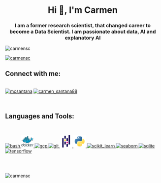 <h1 align="center">Hi 👋, I'm Carmen</h1>
<h3 align="center">I am a former research scientist, that changed career to become a Data Scientist. I am passionate about data, AI and explanatory AI</h3>

<p align="left"> <img src="https://komarev.com/ghpvc/?username=carmensc&label=Profile%20views&color=0e75b6&style=flat" alt="carmensc" /> </p>

<p align="left"> <a href="https://github.com/ryo-ma/github-profile-trophy"><img src="https://github-profile-trophy.vercel.app/?username=carmensc" alt="carmensc" /></a> </p>

<h2 align="left">Connect with me:</h2>
<p align="left">
<br>
<a href="https://linkedin.com/in/mcsantana" target="blank"><img align="center" src="https://raw.githubusercontent.com/rahuldkjain/github-profile-readme-generator/master/src/images/icons/Social/linked-in-alt.svg" alt="mcsantana" height="30" width="40" /></a>
<a href="https://www.hackerrank.com/carmen_santana88" target="blank"><img align="center" src="https://raw.githubusercontent.com/rahuldkjain/github-profile-readme-generator/master/src/images/icons/Social/hackerrank.svg" alt="carmen_santana88" height="30" width="40" /></a>
</p>
<br>
<h2 align="left">Languages and Tools:</h2>
<br>
<p align="left"> <a href="https://www.gnu.org/software/bash/" target="_blank" rel="noreferrer"> <img src="https://www.vectorlogo.zone/logos/gnu_bash/gnu_bash-icon.svg" alt="bash" width="40" height="40"/> </a> <a href="https://www.docker.com/" target="_blank" rel="noreferrer"> <img src="https://raw.githubusercontent.com/devicons/devicon/master/icons/docker/docker-original-wordmark.svg" alt="docker" width="40" height="40"/> </a> <a href="https://cloud.google.com" target="_blank" rel="noreferrer"> <img src="https://www.vectorlogo.zone/logos/google_cloud/google_cloud-icon.svg" alt="gcp" width="40" height="40"/> </a> <a href="https://git-scm.com/" target="_blank" rel="noreferrer"> <img src="https://www.vectorlogo.zone/logos/git-scm/git-scm-icon.svg" alt="git" width="40" height="40"/> </a> <a href="https://pandas.pydata.org/" target="_blank" rel="noreferrer"> <img src="https://raw.githubusercontent.com/devicons/devicon/2ae2a900d2f041da66e950e4d48052658d850630/icons/pandas/pandas-original.svg" alt="pandas" width="40" height="40"/> </a> <a href="https://www.python.org" target="_blank" rel="noreferrer"> <img src="https://raw.githubusercontent.com/devicons/devicon/master/icons/python/python-original.svg" alt="python" width="40" height="40"/> </a> <a href="https://scikit-learn.org/" target="_blank" rel="noreferrer"> <img src="https://upload.wikimedia.org/wikipedia/commons/0/05/Scikit_learn_logo_small.svg" alt="scikit_learn" width="40" height="40"/> </a> <a href="https://seaborn.pydata.org/" target="_blank" rel="noreferrer"> <img src="https://seaborn.pydata.org/_images/logo-mark-lightbg.svg" alt="seaborn" width="40" height="40"/> </a> <a href="https://www.sqlite.org/" target="_blank" rel="noreferrer"> <img src="https://www.vectorlogo.zone/logos/sqlite/sqlite-icon.svg" alt="sqlite" width="40" height="40"/> </a> <a href="https://www.tensorflow.org" target="_blank" rel="noreferrer"> <img src="https://www.vectorlogo.zone/logos/tensorflow/tensorflow-icon.svg" alt="tensorflow" width="40" height="40"/> </a> </p>
<br>
<!---
<p><img align="left" src="https://github-readme-stats.vercel.app/api/top-langs?username=carmensc&show_icons=true&locale=en&layout=compact" alt="carmensc" /></p>
<p>&nbsp;<img align="center" src="https://github-readme-stats.vercel.app/api?username=carmensc&show_icons=true&locale=en" alt="carmensc" /></p>
-->
<br>
<p><img align="center" src="https://github-readme-streak-stats.herokuapp.com/?user=carmensc&" alt="carmensc" /></p>
